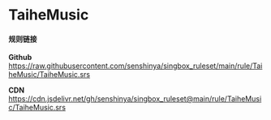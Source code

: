 # TaiheMusic

#### 规则链接

**Github**
https://raw.githubusercontent.com/senshinya/singbox_ruleset/main/rule/TaiheMusic/TaiheMusic.srs

**CDN**
https://cdn.jsdelivr.net/gh/senshinya/singbox_ruleset@main/rule/TaiheMusic/TaiheMusic.srs